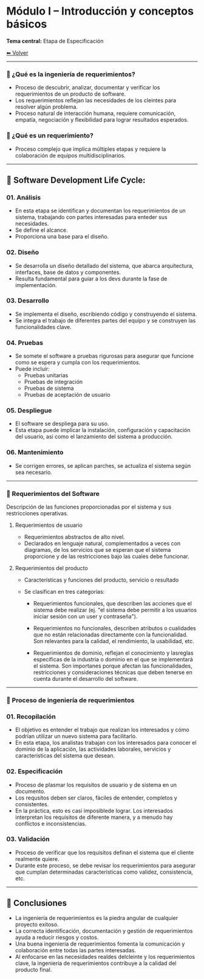 #  Módulo I – Introducción y conceptos básicos
**Tema central:** Etapa de Especificación

[⬅ Volver](../02_ar/README.md) 

---

### 🔹 ¿Qué es la ingeniería de requerimientos?
- Proceso de descubrir, analizar, documentar y verificar los requerimientos de un producto de software.
- Los requerimientos reflejan las necesidades de los cleintes para resolver algún problema.
- Proceso natural de interacción humana, requiere comunicación, empatía, negociación y flexibilidad para lograr resultados esperados.

### 🔹 ¿Qué es un requerimiento?
- Proceso complejo que implica múltiples etapas y requiere la colaboración de equipos multidisciplinarios.

---

## 🔹 Software Development Life Cycle:

### 01. Análisis
- En esta etapa se identifican y documentan los requerimientos de un sistema, trabajando con partes interesadas para enteder sus necesidades.
- Se define el alcance.
- Proporciona una base para el diseño.

### 02.  Diseño
- Se desarrolla un diseño detallado del sistema, que abarca arquitectura, interfaces, base de datos y componentes.
- Resulta fundamental para guiar a los devs durante la fase de implementación.

### 03.  Desarrollo
- Se implementa el diseño, escribiendo código y construyendo el sistema.
- Se integra el trabajo de diferentes partes del equipo y se construyen las funcionalidades clave.

### 04. Pruebas
- Se somete el software a pruebas rigurosas para asegurar que funcione como se espera y cumpla con los requerimientos.
- Puede incluir:
  - Pruebas unitarias
  - Pruebas de integración
  - Pruebas de sistema
  - Pruebas de aceptación de usuario

### 05. Despliegue
- El software se despliega para su uso.
- Esta etapa puede implicar la instalación, configuración y capacitación del usuario, así como el lanzamiento del sistema a producción.

### 06. Mantenimiento
- Se corrigen errores, se aplican parches, se actualiza el sistema según sea necesario.

--- 
### 🔹 Requerimientos del Software
Descripción de las funciones proporcionadas por el sistema y sus restricciones operativas.

1. Requerimientos de usuario
    - Requerimientos abstractos de alto nivel.
    - Declarados en lenguaje natural, complementados a veces con diagramas, de los servicios que se esperan que el sistema proporcione y de las restricciones bajo las cuales debe funcionar.

2. Requerimientos del producto
    - Características y funciones del producto, servicio o resultado
    - Se clasifican en tres categorías:
  
      - Requerimientos funcionales, que describen las acciones que el sistema debe realizar (ej. "el sistema debe permitir a los usuarios iniciar sesión con un user y contraseña").

      - Requerimientos no funcionales, describen atributos o cualidades que no están relacionadas directamente con la funcionalidad.
      Son relevantes para la calidad, el rendimiento, la usabilidad, etc.

      - Requerimientos de dominio, reflejan el conocimiento y lasreglas específicas de la industria o dominio en el que se implementará el sistema. 
      Son importanes porque afectan las funcionalidades, restricciones y consideraciones técnicas que deben tenerse en cuenta durante el desarrollo del software.

--- 
### 🔹 Proceso de ingeniería de requerimientos

### 01. Recopilación 
- El objetivo es entender el trabajo que realizan los interesados y cómo podrían utilizar un nuevo sistema para facilitarlo.
- En esta etapa, los analistas trabajan con los interesados para conocer el dominio de la aplicación, las actividades laborales, servicios y características del sistema que desean.


### 02. Especificación
- Proceso de plasmar los requisitos de usuario y de sistema en un documento.
- Los requsitos deben ser claros, fáciles de entender, completos y consistentes.
- En la práctica, esto es casi imposiblede lograr. Los interesados interpretan los requisitos de diferente manera, y a menudo hay conflictos e inconsistencias.

### 03. Validación 
- Proceso de verificar que los requisitos definan el sistema que el cliente realmente quiere.
- Durante este proceso, se debe revisar los requerimientos para asegurar que cumplan determinadas características como validez, consistencia, etc.

---

## 🔹 Conclusiones

- La ingeniería de requerimientos es la piedra angular de cualquier proyecto exitoso.
- La correcta identificación, documentación y gestión de requerimientos ayuda a reducir riesgos y costos.
- Una buena ingeniería de requerimientos fomenta la comunicación y colaboración entre todas las partes interesadas.
- Al enfocarse en las necesidades realdes delcleinte y los requerimientos clave, la ingeniería de requerimientos contribuye a la calidad del producto final.